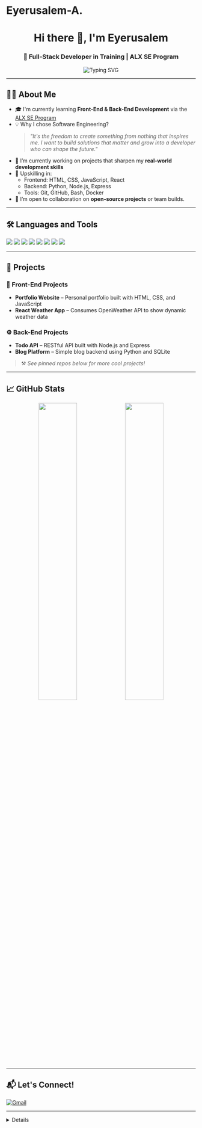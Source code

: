 # Eyerusalem-A.
<!-- Profile Header -->
<h1 align="center">Hi there 👋, I'm Eyerusalem</h1>
<h3 align="center">🚀 Full-Stack Developer in Training | ALX SE Program</h3>

<p align="center">
  <img src="https://readme-typing-svg.demolab.com?font=Fira+Code&pause=1000&color=F76D57&width=435&lines=Passionate+about+building+solutions;Driven+to+learn+and+create+freely;On+a+mission+to+be+a+great+developer" alt="Typing SVG" />
</p>

---

## 👨‍💻 About Me

- 🎓 I'm currently learning **Front-End & Back-End Development** via the [ALX SE Program](https://www.alxafrica.com/)
- 💡 Why I chose Software Engineering?  
  > *"It's the freedom to create something from nothing that inspires me. I want to build solutions that matter and grow into a developer who can shape the future."*
- 🔭 I’m currently working on projects that sharpen my **real-world development skills**
- 🌱 Upskilling in:
  - Frontend: HTML, CSS, JavaScript, React
  - Backend: Python, Node.js, Express
  - Tools: Git, GitHub, Bash, Docker
- 🤝 I’m open to collaboration on **open-source projects** or team builds.

---

## 🛠️ Languages and Tools

<p align="left">
  <img src="https://img.shields.io/badge/HTML5-E34F26?style=flat&logo=html5&logoColor=white"/>
  <img src="https://img.shields.io/badge/CSS3-1572B6?style=flat&logo=css3&logoColor=white"/>
  <img src="https://img.shields.io/badge/JavaScript-F7DF1E?style=flat&logo=javascript&logoColor=black"/>
  <img src="https://img.shields.io/badge/Python-3776AB?style=flat&logo=python&logoColor=white"/>
  <img src="https://img.shields.io/badge/Node.js-339933?style=flat&logo=nodedotjs&logoColor=white"/>
  <img src="https://img.shields.io/badge/React-61DAFB?style=flat&logo=react&logoColor=black"/>
  <img src="https://img.shields.io/badge/Git-F05032?style=flat&logo=git&logoColor=white"/>
  <img src="https://img.shields.io/badge/Bash-121011?style=flat&logo=gnu-bash&logoColor=white"/>
</p>

---

## 📂 Projects

### 🎨 Front-End Projects
- **Portfolio Website** – Personal portfolio built with HTML, CSS, and JavaScript  
- **React Weather App** – Consumes OpenWeather API to show dynamic weather data

### ⚙️ Back-End Projects
- **Todo API** – RESTful API built with Node.js and Express  
- **Blog Platform** – Simple blog backend using Python and SQLite

> ⚒️ *See pinned repos below for more cool projects!*

---

## 📈 GitHub Stats

<p align="center">
  <img src="https://github-readme-stats.vercel.app/api?username=YOUR_USERNAME&show_icons=true&theme=radical" width="45%"/>
  <img src="https://github-readme-streak-stats.herokuapp.com?user=YOUR_USERNAME&theme=radical" width="45%"/>
</p>

---

## 📬 Let's Connect!

<p align="left">
  <a href="mailto:eyerusalem.asheber.1@gmail.com" target="_blank">
    <img alt="Gmail" src="https://img.shields.io/badge/Gmail-red?style=flat&logo=gmail&logoColor=white" />
  </a>
</p>

---

<details> 
Future: Full-time developer — Dreaming Big 💡
